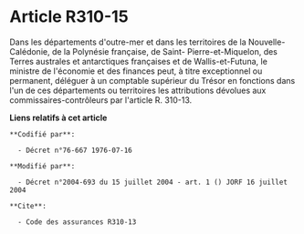 # Article R310-15

Dans les départements d'outre-mer et dans les territoires de la Nouvelle-Calédonie, de la Polynésie française, de Saint-
Pierre-et-Miquelon, des Terres australes et antarctiques françaises et de Wallis-et-Futuna, le ministre de l'économie et des
finances peut, à titre exceptionnel ou permanent, déléguer à un comptable supérieur du Trésor en fonctions dans l'un de ces
départements ou territoires les attributions dévolues aux commissaires-contrôleurs par l'article R. 310-13.

**Liens relatifs à cet article**

	**Codifié par**:

	  - Décret n°76-667 1976-07-16

	**Modifié par**:

	  - Décret n°2004-693 du 15 juillet 2004 - art. 1 () JORF 16 juillet 2004

	**Cite**:

	  - Code des assurances R310-13
